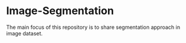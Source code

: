 # Image-Segmentation
The main focus of this repository is to share segmentation approach in image dataset.
